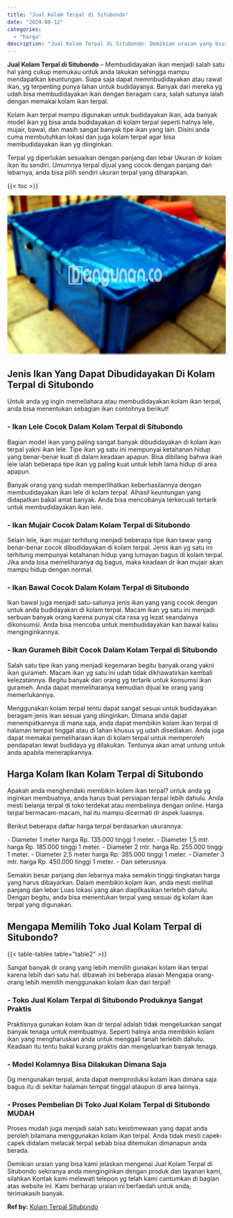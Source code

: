 ```yaml
---
title: "Jual Kolam Terpal di Situbondo"
date: "2024-08-12"
categories: 
  - "harga"
description: "Jual Kolam Terpal di Situbondo. Demikian uraian yang bisa kami jelaskan mengenai Jual Kolam Terpal di Situbondo sekiranya anda menginginkan dengan produk dan..."
---
```


**Jual Kolam Terpal di Situbondo** – Membudidayakan ikan menjadi salah satu hal yang cukup memukau untuk anda lakukan sehingga mampu mendapatkan keuntungan. Siapa saja dapat memmbudidayakan atau rawat ikan, yg terpenting punya lahan untuk budidayanya. Banyak dari mereka yg udah bisa membudidayakan ikan dengan beragam cara, salah satunya ialah dengan memakai kolam ikan terpal.

Kolam ikan terpal mampu digunakan untuk budidayakan ikan, ada banyak model ikan yg bisa anda budidayakan di kolam terpal seperti halnya lele, mujair, bawal, dan masih sangat banyak tipe ikan yang lain. Disini anda cuma membutuhkan lokasi dan juga kolam terpal agar bisa membudidayakan ikan yg diinginkan.

Terpal yg diperlukan sesuaikan dengan panjang dan lebar Ukuran dr kolam ikan itu sendiri. Umumnya terpal dijual yang cocok dengan panjang dan lebarnya, anda bisa pilih sendiri ukuran terpal yang diharapkan.

{{< toc >}}

![Jual Kolam Terpal di Situbondo](/images/jual-kolam-terpal-29.png)

## Jenis Ikan Yang Dapat Dibudidayakan Di Kolam Terpal di Situbondo

Untuk anda yg ingin memeliahara atau membudidayakan kolam ikan terpal, anda bisa menentukan sebagian ikan contohnya berikut!

### \- Ikan Lele Cocok Dalam Kolam Terpal di Situbondo

Bagian model ikan yang paling sangat banyak dibudidayakan di kolam ikan terpal yakni ikan lele. Tipe ikan yg satu ini mempunyai ketahanan hidup yang benar-benar kuat di dalam keadaan apapun. Bisa dibilang bahwa ikan lele ialah beberapa tipe ikan yg paling kuat untuk lebih lama hidup di area apapun.

Banyak orang yang sudah memperlihatkan keberhasilannya dengan membudidayakan ikan lele di kolam terpal. Alhasil keuntungan yang didapatkan bakal amat banyak. Anda bisa mencobanya terkecuali tertarik untuk membudidayakan ikan lele.

### \- Ikan Mujair Cocok Dalam Kolam Terpal di Situbondo

Selain lele, ikan mujair terhitung menjadi beberapa tipe ikan tawar yang benar-benar cocok dibudidayakan di kolam terpal. Jenis ikan yg satu ini terhitung mempunyai ketahanan hidup yang lumayan bagus di kolam terpal. Jika anda bisa memeliharanya dg bagus, maka keadaan dr ikan mujair akan mampu hidup dengan normal.

### \- Ikan Bawal Cocok Dalam Kolam Terpal di Situbondo

Ikan bawal juga menjadi satu-satunya jenis ikan yang yang cocok dengan untuk anda budidayakan di kolam terpal. Macam ikan yg satu ini menjadi serbuan banyak orang karena punyai cita rasa yg lezat seandainya dikonsumsi. Anda bisa mencoba untuk membudidayakan kan bawal kalau menginginkannya.

### \- Ikan Gurameh Bibit Cocok Dalam Kolam Terpal di Situbondo

Salah satu tipe ikan yang menjadi kegemaran begitu banyak orang yakni ikan gurameh. Macam ikan yg satu ini udah tidak dikhawatirkan kembali kelezatannya. Begitu banyak dari orang yg tertarik untuk konsumsi ikan gurameh. Anda dapat memeliharanya kemudian dijual ke orang yang memerlukannya.

Menggunakan kolam terpal tentu dapat sangat sesuai untuk budidayakan beragam jenis ikan sesuai yang diinginkan. Dimana anda dapat menempatkannya di mana saja, anda dapat membikin kolam ikan terpal di halaman tempat tinggal atau di lahan khusus yg udah disediakan. Anda juga dapat memakai pemeliharaan ikan di kolam terpal untuk memperoleh pendapatan lewat budidaya yg dilakukan. Tentunya akan amat untung untuk anda apabila menerapkannya.

## Harga Kolam Ikan Kolam Terpal di Situbondo

Apakah anda menghendaki membikin kolam ikan terpal? untuk anda yg inginkan membuatnya, anda harus buat persiapan terpal lebih dahulu. Anda mesti belanja terpal di toko terdekat atau membelinya dengan online. Harga terpal bermacam-macam, hal itu mampu dicermati dr aspek luasnya.

Berikut beberapa daftar harga terpal berdasarkan ukurannya:

\- Diameter 1 meter harga Rp. 135.000 tinggi 1 meter. - Diameter 1,5 mtr. harga Rp. 185.000 tinggi 1 meter. - Diameter 2 mtr. harga Rp. 255.000 tinggi 1 meter. - Diameter 2,5 meter harga Rp. 385.000 tinggi 1 meter. - Diameter 3 mtr. harga Rp. 450.000 tinggi 1 meter. - Dan seterusnya.

Semakin besar panjang dan lebarnya maka semakin tinggi tingkatan harga yang harus dibayarkan. Dalam membikin kolam ikan, anda mesti melihat panjang dan lebar Luas lokasi yang akan diaplikasikan terlebih dahulu. Dengan begitu, anda bisa menentukan terpal yang sesuai dg kolam ikan terpal yang digunakan.

## Mengapa Memilih Toko Jual Kolam Terpal di Situbondo?

{{< table-tables table="table2" >}}

Sangat banyak dr orang yang lebih memilih gunakan kolam ikan terpal karena lebih dari satu hal. dibawah ini beberapa alasan Mengapa orang-orang lebih memilih menggunakan kolam ikan dari terpal!

### \- Toko Jual Kolam Terpal di Situbondo Produknya Sangat Praktis

Praktisnya gunakan kolam ikan dr terpal adalah tidak mengeluarkan sangat banyak tenaga untuk membuatnya. Seperti halnya anda membikin kolam ikan yang mengharuskan anda untuk menggali tanah terlebih dahulu. Keadaan itu tentu bakal kurang praktis dan mengeluarkan banyak tenaga.

### \- Model Kolamnya Bisa Dilakukan Dimana Saja

Dg mengunakan terpal, anda dapat memproduksi kolam ikan dimana saja bagus itu di sekitar halaman tempat tinggal ataupun di area lainnya.

### \- Proses Pembelian Di Toko Jual Kolam Terpal di Situbondo MUDAH

Proses mudah juga menjadi salah satu keistimewaan yang dapat anda peroleh bilamana menggunakan kolam ikan terpal. Anda tidak mesti capek-capek didalam melacak terpal sebab bisa ditemukan dimanapun anda berada.

Demikian uraian yang bisa kami jelaskan mengenai Jual Kolam Terpal di Situbondo sekiranya anda menginginkan dengan produk dan layanan kami, silahkan Kontak kami melewati telepon yg telah kami cantumkan di bagian atas website ini. Kami berharap uraian ini berfaedah untuk anda, terimakasih banyak.

**Ref by:** [Kolam Terpal Situbondo](https://id.wikipedia.org/wiki/Kolam)
